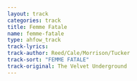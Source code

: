 ```yaml
---
layout: track
categories: track
title: Femme Fatale
name: femme-fatale
type: ahfow_track
track-lyrics: 
track-author: Reed/Cale/Morrison/Tucker
track-sort: "FEMME FATALE"
track-original: The Velvet Underground
---
```

